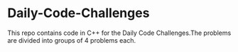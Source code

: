# Daily-Code-Challenges

This repo contains code in C++ for the Daily Code Challenges.The problems are divided into groups of 4 problems each.
